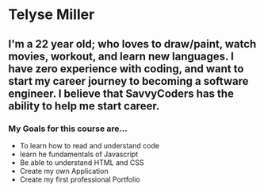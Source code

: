 # Telyse Miller

## I'm a 22 year old; who loves to draw/paint, watch movies, workout, and learn new languages. I have zero experience with coding, and want to start my career journey to becoming a software engineer. I believe that SavvyCoders has the ability to help me start career.

### My Goals for this course are...
- To learn how to read and understand code
- learn he fundamentals of Javascript
- Be able to understand HTML and CSS
- Create my own Application
- Create my first professional Portfolio
